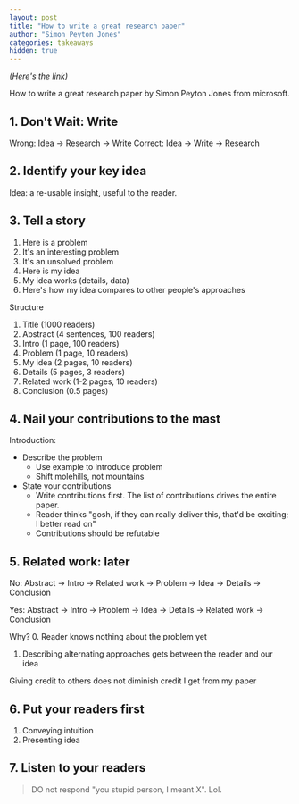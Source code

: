```yaml
---
layout: post
title: "How to write a great research paper"
author: "Simon Peyton Jones"
categories: takeaways
hidden: true
---
```


*(Here's the [link](https://www.microsoft.com/en-us/research/academic-program/write-great-research-paper/))*

How to write a great research paper by Simon Peyton Jones from microsoft.

## 1. Don't Wait: Write
Wrong: Idea -> Research -> Write
Correct: Idea -> Write -> Research

## 2. Identify your key idea
Idea: a re-usable insight, useful to the reader.

## 3. Tell a story
1. Here is a problem
2. It's an interesting problem
3. It's an unsolved problem
4. Here is my idea
5. My idea works (details, data)
6. Here's how my idea compares to other people's approaches

Structure
1. Title (1000 readers)
2. Abstract (4 sentences, 100 readers)
3. Intro (1 page, 100 readers)
4. Problem (1 page, 10 readers)
5. My idea (2 pages, 10 readers)
6. Details (5 pages, 3 readers)
7. Related work (1-2 pages, 10 readers)
8. Conclusion (0.5 pages)

## 4. Nail your contributions to the mast

Introduction: 
- Describe the problem 
    - Use example to introduce problem
    - Shift molehills, not mountains
- State your contributions
    - Write contributions first. The list of contributions drives the entire paper.
    - Reader thinks "gosh, if they can really deliver this, that'd be exciting; I better read on"
    - Contributions should be refutable

## 5. Related work: later
No: Abstract -> Intro -> Related work -> Problem -> Idea -> Details -> Conclusion

Yes: Abstract -> Intro -> Problem -> Idea -> Details -> Related work -> Conclusion

Why? 
0. Reader knows nothing about the problem yet
1. Describing alternating approaches gets between the reader and our idea

Giving credit to others does not diminish credit I get from my paper

## 6. Put your readers first
1. Conveying intuition
2. Presenting idea

## 7. Listen to your readers

> DO not respond "you stupid person, I meant X". Lol.

